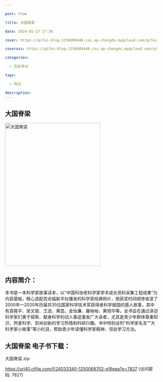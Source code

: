 ```yaml
---

post: true

title: 大国脊梁

date: 2024-05-27 17:30

cover: https://qifei-blog-1256009448.cos.ap-chengdu.myqcloud.com/qifei-blog/6612932b68eb93571358acce.jpg

coveross: https://qifei-blog-1256009448.cos.ap-chengdu.myqcloud.com/qifei-blog/6612932b68eb93571358acce.jpg

categories:

  - 历史传记

tags:

  - 传记

description:
---
```


##  大国脊梁

<img alt="大国脊梁 " class="aligncenter loading" data-was-processed="true" decoding="async" fetchpriority="high" height="471" src="https://qifei-blog-1256009448.cos.ap-chengdu.myqcloud.com/qifei-blog/6612932b68eb93571358acce.jpg" style="cursor: zoom-in;" width="314"/>

## 内容简介：

本书是一本科学家故事读本，以“中国科协老科学家学术成长资料采集工程成果”为内容基础，精心选配百余幅新华社播发的科学家经典照片，按获奖时间顺序收录了2000年—2020年历届共35位国家科学技术奖获得者科学报国的感人故事，其中有袁隆平、吴文俊、王选、黄昆、金怡濂、屠呦呦、黄旭华等。全书旨在通过讲述科学家们勇于探索、献身科学的动人事迹激发广大读者，尤其是青少年群体尊重知识、热爱科学、崇尚创新的学习热情和科研兴趣。书中特别设列“科学家名言”“大科学家小故事”等小栏目，帮助青少年读懂科学家精神、领会学习方法。

## 大国脊梁 电子书下载：
大国脊梁.zip: 

https://url40.ctfile.com/f/24033340-1250068702-e16eea?p=7827 (访问密码: 7827)
